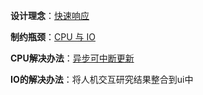 **设计理念**：<u>快速响应</u>

**制约瓶颈**：<u>CPU 与 IO</u>

**CPU解决办法**：<u>异步可中断更新</u>

**IO的解决办法**：将人机交互研究结果整合到ui中


